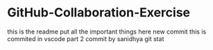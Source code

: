 # GitHub-Collaboration-Exercise
this is the readme 
put all the important things here 
new commit 
this is commited in vscode part 2
commit by sanidhya
git stat